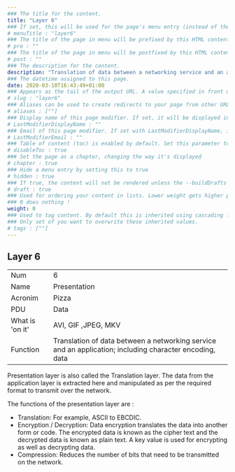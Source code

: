 ```yaml
---
### The title for the content.
title: "Layer 6"
### If set, this will be used for the page's menu entry (instead of the `title` attribute)
# menuTitle : "layer6"
### The title of the page in menu will be prefixed by this HTML content
# pre : ""
### The title of the page in menu will be postfixed by this HTML content
# post : ""
### The description for the content.
description: "Translation of data between a networking service and an application; including character encoding, data compression and encryption/decryption."
### The datetime assigned to this page.
date: 2020-03-10T16:43:49+01:00
### Appears as the tail of the output URL. A value specified in front matter will override the segment of the URL based on the filename.
# slug : "layer6"
### Aliases can be used to create redirects to your page from other URLs.
# aliases : [""]
### Display name of this page modifier. If set, it will be displayed in the footer.
# LastModifierDisplayName : ""
### Email of this page modifier. If set with LastModifierDisplayName, it will be displayed in the footer
# LastModifierEmail : ""
### Table of content (toc) is enabled by default. Set this parameter to true to disable it.
# disableToc : true
### Set the page as a chapter, changing the way it's displayed
# chapter : true
### Hide a menu entry by setting this to true
# hidden : true
### If true, the content will not be rendered unless the --buildDrafts flag is passed to the hugo command.
# draft : true
### Used for ordering your content in lists. Lower weight gets higher precedence. So content with lower weight will come first.
### 0 does nothing !
weight: 0
### Used to tag content. By default this is inherited using cascading from _index.md files
### Only set of you want to overwrite these inherited values.
# tags : [""]
---
```


## Layer 6

|                 |                                                                                                         |
| --------------- | ------------------------------------------------------------------------------------------------------- |
| Num             | 6                                                                                                       |
| Name            | Presentation                                                                                            |
| Acronim         | Pizza                                                                                                   |
| PDU             | Data                                                                                                    |
| What is 'on it' | AVI, GIF ,JPEG, MKV                                                                                     |
| Function        | Translation of data between a networking service and an application; including character encoding, data |

Presentation layer is also called the Translation layer. The data from the application layer is extracted here and manipulated as per the required format to transmit over the network.

The functions of the presentation layer are :

- Translation: For example, ASCII to EBCDIC.
- Encryption / Decryption: Data encryption translates the data into another form or code. The encrypted data is known as the cipher text and the decrypted data is known as plain text. A key value is used for encrypting as well as decrypting data.
- Compression: Reduces the number of bits that need to be transmitted on the network.
